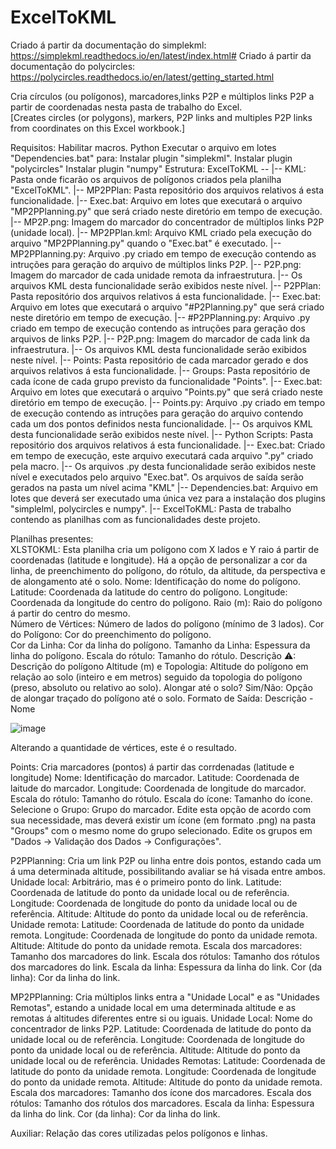 # ExcelToKML

Criado á partir da documentação do simplekml: https://simplekml.readthedocs.io/en/latest/index.html#
Criado á partir da documentação do polycircles: https://polycircles.readthedocs.io/en/latest/getting_started.html

Cria círculos (ou polígonos), marcadores,links P2P e múltiplos links P2P a partir de coordenadas nesta pasta de trabalho do Excel.  
[Creates circles (or polygons), markers, P2P links and multiples P2P links from coordinates on this Excel workbook.]

Requisitos:
Habilitar macros.
Python
  Executar o arquivo em lotes "Dependencies.bat" para:
    Instalar plugin "simplekml".
    Instalar plugin "polycircles"
    Instalar plugin "numpy"
Estrutura:
ExcelToKML --
            |-- KML: Pasta onde ficarão os arquivos de polígonos criados pela planilha "ExcelToKML".
            |-- MP2PPlan: Pasta repositório dos arquivos relativos á esta funcionalidade.
                 |-- Exec.bat: Arquivo em lotes que executará o arquivo "MP2PPlanning.py" que será criado neste diretório em tempo de execução.
                 |-- MP2P.png: Imagem do marcador do concentrador de múltiplos links P2P (unidade local).
                 |-- MP2PPlan.kml: Arquivo KML criado pela execução do arquivo "MP2PPlanning.py" quando o "Exec.bat" é executado.
                 |-- MP2PPlanning.py: Arquivo .py criado em tempo de execução contendo as intruções para geração do arquivo de múltiplos links P2P.
                 |-- P2P.png: Imagem do marcador de cada unidade remota da infraestrutura.
                 |-- Os arquivos KML desta funcionalidade serão exibidos neste nível.
            |-- P2PPlan: Pasta repositório dos arquivos relativos á esta funcionalidade.
                 |-- Exec.bat: Arquivo em lotes que executará o arquivo "#P2Planning.py" que será criado neste diretório em tempo de execução.
                 |-- #P2PPlanning.py: Arquivo .py criado em tempo de execução contendo as intruções para geração dos arquivos de links P2P.
                 |-- P2P.png: Imagem do marcador de cada link da infraestrutura.
                 |-- Os arquivos KML desta funcionalidade serão exibidos neste nível.
            |-- Points: Pasta repositório de cada marcador gerado e dos arquivos relativos á esta funcionalidade.
                 |-- Groups: Pasta repositório de cada ícone de cada grupo previsto da funcionalidade "Points".
                 |-- Exec.bat: Arquivo em lotes que executará o arquivo "Points.py" que será criado neste diretório em tempo de execução.
                 |-- Points.py: Arquivo .py criado em tempo de execução contendo as intruções para geração do arquivo contendo cada um dos pontos definidos nesta funcionalidade.
                 |-- Os arquivos KML desta funcionalidade serão exibidos neste nível.
            |-- Python Scripts: Pasta repositório dos arquivos relativos á esta funcionalidade.
                |-- Exec.bat: Criado em tempo de execução, este arquivo executará cada arquivo ".py" criado pela macro.
                |-- Os arquivos .py desta funcionalidade serão exibidos neste nível e executados pelo arquivo "Exec.bat". Os arquivos de saída serão gerados na pasta um nível acima "KML"
            |-- Dependencies.bat: Arquivo em lotes que deverá ser executado uma única vez para a instalação dos plugins "simplelml, polycircles e numpy".
            |-- ExcelToKML: Pasta de trabalho contendo as planilhas com as funcionalidades deste projeto.

Planilhas presentes:            
XLSTOKML:
Esta planilha cria um polígono com X lados e Y raio á partir de coordenadas (latitude e longitude). Há a opção de personalizar a cor da linha, de preenchimento do polígono, do rótulo, da altitude, da perspectiva e de alongamento até o solo.
  Nome: Identificação do nome do polígono.
  Latitude: Coordenada da latitude do centro do polígono.
  Longitude: Coordenada da longitude do centro do polígono.
  Raio (m): Raio do polígono á partir do centro do mesmo.	
  Número de Vértices: Número de lados do polígono (mínimo de 3 lados).
  Cor do Polígono: Cor do preenchimento do polígono.	
  Cor da Linha: Cor da linha do polígono.
  Tamanho da Linha: Espessura da linha do polígono.
  Escala do rótulo: Tamanho do rótulo.
  Descrição ⚠: Descrição do polígono
  Altitude (m) e Topologia: Altitude do polígono em relação ao solo (inteiro e em metros) seguido da topologia do polígono (preso, absoluto ou relativo ao solo).
  Alongar até o solo? Sim/Não: Opção de alongar traçado do polígono até o solo.
  Formato de Saída: Descrição - Nome

![image](https://github.com/Rhadsclei/ExcelToKML/assets/143188137/41a71d8d-d80d-4cc0-b8d7-46125be2cb4d)

Alterando a quantidade de vértices, este é o resultado.


Points:
  Cria marcadores (pontos) á partir das corrdenadas (latitude e longitude)
  Nome: Identificação do marcador.
  Latitude: Coordenada de laitude do marcador.
  Longitude: Coordenada de longitude do marcador.
  Escala do rótulo: Tamanho do rótulo.
  Escala do ícone: Tamanho do ícone.
  Selecione o Grupo: Grupo do marcador. Edite esta opção de acordo com sua necessidade, mas deverá existir um ícone (em formato .png) na pasta "Groups" com o mesmo nome do grupo selecionado. Edite os grupos em "Dados -> Validação dos Dados -> Configurações".

P2PPlanning:
Cria um link P2P ou linha entre dois pontos, estando cada um á uma determinada altitude, possibilitando avaliar se há visada entre ambos.
  Unidade local: Arbitrário, mas é o primeiro ponto do link.
    Latitude: Coordenada de latitude do ponto da unidade local ou de referência.
    Longitude: Coordenada de longitude do ponto da unidade local ou de referência.
    Altitude: Altitude do ponto da unidade local ou de referência.
  Unidade remota:
    Latitude: Coordenada de latitude do ponto da unidade remota.
    Longitude: Coordenada de longitude do ponto da unidade remota.
    Altitude: Altitude do ponto da unidade remota.
  Escala dos marcadores: Tamanho dos marcadores do link.
  Escala dos rótulos: Tamanho dos rótulos dos marcadores do link.
  Escala da linha: Espessura da linha do link.
  Cor (da linha): Cor da linha do link.

MP2PPlanning:
  Cria múltiplos links entra a "Unidade Local" e as "Unidades Remotas", estando a unidade local em uma determinada altitude e as remotas á altitudes diferentes entre si ou iguais.
  Unidade Local: Nome do concentrador de links P2P.
    Latitude: Coordenada de latitude do ponto da unidade local ou de referência.
    Longitude: Coordenada de longitude do ponto da unidade local ou de referência.
    Altitude: Altitude do ponto da unidade local ou de referência.
  Unidades Remotas: 
    Latitude: Coordenada de latitude do ponto da unidade remota.
    Longitude: Coordenada de longitude do ponto da unidade remota.
    Altitude: Altitude do ponto da unidade remota.
  Escala dos marcadores: Tamanho dos ícone dos marcadores.
  Escala dos rótulos: Tamanho dos rótulos dos marcadores.
  Escala da linha: Espessura da linha do link.
  Cor (da linha): Cor da linha do link.

Auxiliar:
  Relação das cores utilizadas pelos polígonos e linhas.


